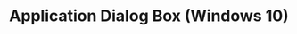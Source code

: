 ---
title: Application Dialog Box (Windows 10)
description: In Application Compatibility Manager (ACM), the Application dialog box shows information about the selected application.
redirect_url: https://technet.microsoft.com/itpro/windows/deploy/manage-windows-upgrades-with-upgrade-analytics
---